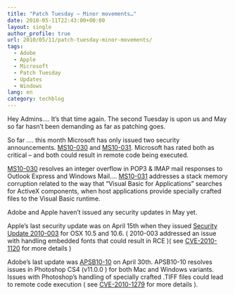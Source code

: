 ```yaml
---
title: "Patch Tuesday – Minor movements…"
date: 2010-05-11T22:43:00+00:00
layout: single
author_profile: true
url: 2010/05/11/patch-tuesday-minor-movements/
tags:
  - Adobe
  - Apple
  - Microsoft
  - Patch Tuesday
  - Updates
  - Windows
lang: en
category: techblog
---
```

Hey Admins…. It’s that time again. The second Tuesday is upon us and May so far hasn’t been demanding as far as patching goes. 

So far …. this month Microsoft has only issued two security announcements. [MS10-030](http://www.sophos.com/support/knowledgebase/article/110936.html) and [MS10-031](http://www.sophos.com/support/knowledgebase/article/110937.html). Microsoft has rated both as critical – and both could result in remote code being executed. 

[MS10-030](http://www.sophos.com/support/knowledgebase/article/110936.html) resolves an integer overflow in POP3 & IMAP mail responses to Outlook Express and Windows Mail…. [MS10-031](http://www.sophos.com/support/knowledgebase/article/110937.html) addresses a stack memory corruption related to the way that “Visual Basic for Applications” searches for ActiveX components, when host applications provide specially crafted files to the Visual Basic runtime. 

Adobe and Apple haven’t issued any security updates in May yet. 

Apple’s last security update was on April 15th when they issued [Security Update 2010-003](http://support.apple.com/kb/HT4131) for OSX 10.5 and 10.6. ( 2010-003 addressed an issue with handling embedded fonts that could result in RCE )( see [CVE-2010-1120](http://cve.mitre.org/cgi-bin/cvename.cgi?name=CVE-2010-1120) for more details ) 

Adobe’s last update was [APSB10-10](http://www.adobe.com/support/security/bulletins/apsb10-10.html) on April 30th. APSB10-10 resolves issues in Photoshop CS4 (v11.0.0 ) for both Mac and Windows variants.   Issues with Photoshop’s handling of specially crafted .TIFF files could lead to remote code execution ( see [CVE-2010-1279](http://cve.mitre.org/cgi-bin/cvename.cgi?name=CVE-2010-1279) for more details ).